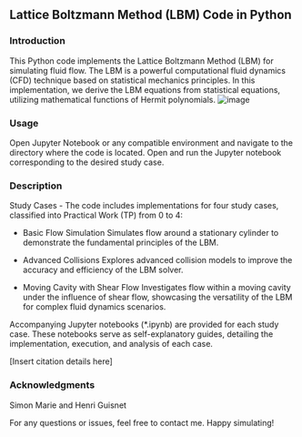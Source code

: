 
## Lattice Boltzmann Method (LBM) Code in Python

### Introduction
This Python code implements the Lattice Boltzmann Method (LBM) for simulating fluid flow. The LBM is a powerful computational fluid dynamics (CFD) technique based on statistical mechanics principles. In this implementation, we derive the LBM equations from statistical equations, utilizing mathematical functions of Hermit polynomials.
![image](https://github.com/GauthierJARY/CFD-Lattice-Boltzman-study-cases-MF210/assets/106387453/962e8cd0-ad5a-4323-9bbd-0aea1cc5e905)

### Usage
Open Jupyter Notebook or any compatible environment and navigate to the directory where the code is located.
Open and run the Jupyter notebook corresponding to the desired study case.

### Description

Study Cases - The code includes implementations for four study cases, classified into Practical Work (TP) from 0 to 4:

- Basic Flow Simulation
Simulates flow around a stationary cylinder to demonstrate the fundamental principles of the LBM.

- Advanced Collisions
Explores advanced collision models to improve the accuracy and efficiency of the LBM solver.

- Moving Cavity with Shear Flow
Investigates flow within a moving cavity under the influence of shear flow, showcasing the versatility of the LBM for complex fluid dynamics scenarios.

Accompanying Jupyter notebooks (*.ipynb) are provided for each study case. These notebooks serve as self-explanatory guides, detailing the implementation, execution, and analysis of each case.

[Insert citation details here]

### Acknowledgments
Simon Marie and Henri Guisnet

For any questions or issues, feel free to contact me. Happy simulating!

